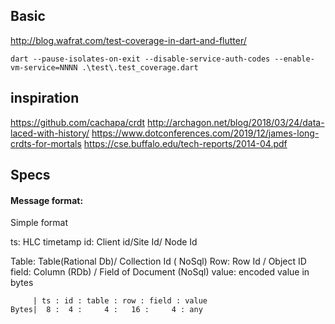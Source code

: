 ## Basic
http://blog.wafrat.com/test-coverage-in-dart-and-flutter/

`dart --pause-isolates-on-exit --disable-service-auth-codes --enable-vm-service=NNNN .\test\.test_coverage.dart`

## inspiration

https://github.com/cachapa/crdt
http://archagon.net/blog/2018/03/24/data-laced-with-history/
https://www.dotconferences.com/2019/12/james-long-crdts-for-mortals
https://cse.buffalo.edu/tech-reports/2014-04.pdf

## Specs

#### Message format:

Simple format

ts: HLC timetamp
id: Client id/Site Id/ Node Id

Table: Table(Rational Db)/ Collection Id ( NoSql)
Row: Row Id / Object ID
field: Column (RDb) / Field of Document (NoSql)
value: encoded value in bytes

```
     | ts : id : table : row : field : value
Bytes|  8 :  4 :     4 :   16 :     4 : any
```
